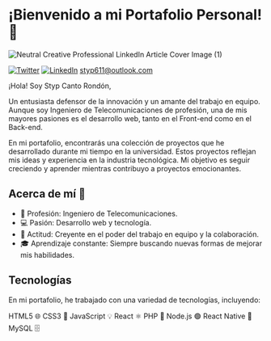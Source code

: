 # ¡Bienvenido a mi Portafolio Personal! 👋

![Neutral Creative Professional LinkedIn Article Cover Image (1)](https://github.com/stypcanto/stypcanto/assets/80213508/3ea60d3e-2598-4c15-9a6a-ece0d8dcfcfb)


 [![Twitter](https://img.shields.io/badge/-Twitter-1DA1F2?style=flat&logo=twitter&logoColor=white)](https://twitter.com/stypcanto) [![LinkedIn](https://img.shields.io/badge/-LinkedIn-0077B5?style=flat&logo=linkedin&logoColor=white)](https://www.linkedin.com/in/stypcanto/) styp611@outlook.com

¡Hola! Soy Styp Canto Rondón,

Un entusiasta defensor de la innovación y un amante del trabajo en equipo. Aunque soy Ingeniero de Telecomunicaciones de profesión, una de mis mayores pasiones es el desarrollo web, tanto en el Front-end como en el Back-end. 

En mi portafolio, encontrarás una colección de proyectos que he desarrollado durante mi tiempo en la universidad. Estos proyectos reflejan mis ideas y experiencia en la industria tecnológica. Mi objetivo es seguir creciendo y aprender mientras contribuyo a proyectos emocionantes.



## Acerca de mí 🚀

- 💼 Profesión: Ingeniero de Telecomunicaciones.
- 💻 Pasión: Desarrollo web y tecnología.
- 🤝 Actitud: Creyente en el poder del trabajo en equipo y la colaboración.
- 🎓 Aprendizaje constante: Siempre buscando nuevas formas de mejorar mis habilidades.




## Tecnologías

En mi portafolio, he trabajado con una variedad de tecnologías, incluyendo:

HTML5 🌐
CSS3 🎨
JavaScript 💡
React ⚛️
PHP 🐘
Node.js 🟢
React Native 📱
MySQL 🗄️


